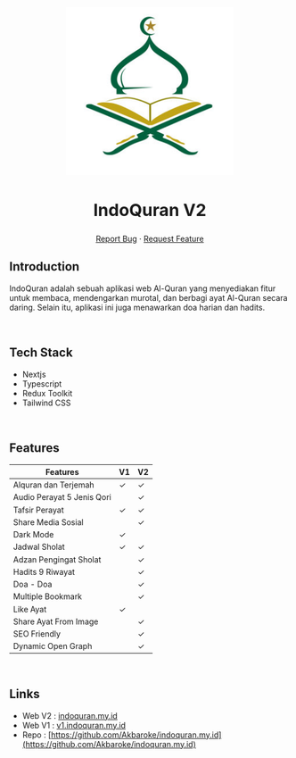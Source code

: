 <div align="center">
  <a href="https://www.indoquran.my.id">
    <img src="./public/favicon.ico" alt="Logo" width="300">
  </a>
  <h2 style="font-size:30px;" align="center"><strong>IndoQuran V2</strong></h2>
  <p align="center">
    <a href="https://github.com/Akbaroke/indoquran.my.id/issues">Report Bug</a>
    ·
    <a href="https://github.com/Akbaroke/indoquran.my.id/issues">Request Feature</a>
  </p>

</div>

## Introduction

IndoQuran adalah sebuah aplikasi web Al-Quran yang menyediakan fitur untuk membaca, mendengarkan murotal, dan berbagi ayat Al-Quran secara daring. Selain itu, aplikasi ini juga menawarkan doa harian dan hadits.

<br/>

## Tech Stack

- Nextjs
- Typescript
- Redux Toolkit
- Tailwind CSS

<br/>

## Features

| Features  | V1 | V2     |
| --------- | ---- | -------- |
| Alquran dan Terjemah  | ✓   | ✓ |
| Audio Perayat 5 Jenis Qori |    | ✓ |
| Tafsir Perayat | ✓   | ✓ |
| Share Media Sosial |    | ✓ |
| Dark Mode | ✓   |  |
| Jadwal Sholat | ✓   | ✓ |
| Adzan Pengingat Sholat |    | ✓ |
| Hadits 9 Riwayat |    | ✓ |
| Doa - Doa |    | ✓ |
| Multiple Bookmark |    | ✓ |
| Like Ayat | ✓   |  |
| Share Ayat From Image |    | ✓ |
| SEO Friendly |    | ✓ |
| Dynamic Open Graph  |    | ✓ |

<br/>

## Links

- Web V2 : [indoquran.my.id](https://www.indoquran.my.id)
- Web V1 : [v1.indoquran.my.id](https://www.v1.indoquran.my.id)
- Repo : [https://github.com/Akbaroke/indoquran.my.id](https://github.com/Akbaroke/indoquran.my.id)
